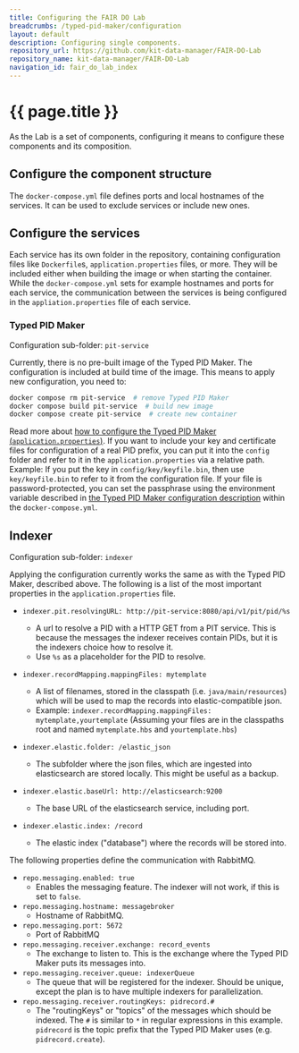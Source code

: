 ```yaml
---
title: Configuring the FAIR DO Lab
breadcrumbs: /typed-pid-maker/configuration
layout: default
description: Configuring single components.
repository_url: https://github.com/kit-data-manager/FAIR-DO-Lab
repository_name: kit-data-manager/FAIR-DO-Lab
navigation_id: fair_do_lab_index
---
```


# {{ page.title }}

As the Lab is a set of components, configuring it means to configure these components and its composition.

## Configure the component structure

The `docker-compose.yml` file defines ports and local hostnames of the services. It can be used to exclude services or include new ones.

## Configure the services

Each service has its own folder in the repository, containing configuration files like `Dockerfile`s, `application.properties` files, or more. They will be included either when building the image or when starting the container. While the `docker-compose.yml` sets for example hostnames and ports for each service, the communication between the services is being configured in the `appliation.properties` file of each service.

### Typed PID Maker

Configuration sub-folder: `pit-service`

Currently, there is no pre-built image of the Typed PID Maker. The configuration is included at build time of the image. This means to apply new configuration, you need to:

```bash
docker compose rm pit-service  # remove Typed PID Maker
docker compose build pit-service  # build new image
docker compose create pit-service  # create new container
```

Read more about [how to configure the Typed PID Maker (`application.properties`)](../typed-pid-maker/configuration.html). If you want to include your key and certificate files for configuration of a real PID prefix, you can put it into the `config` folder and refer to it in the `application.properties` via a relative path. Example: If you put the key in `config/key/keyfile.bin`, then use `key/keyfile.bin` to refer to it from the configuration file. If your file is password-protected, you can set the passphrase using the environment variable described in [the Typed PID Maker configuration description](../typed-pid-maker/configuration.html) within the `docker-compose.yml`.

## Indexer

Configuration sub-folder: `indexer`

Applying the configuration currently works the same as with the Typed PID Maker, described above. The following is a list of the most important properties in the `application.properties` file.

- `indexer.pit.resolvingURL: http://pit-service:8080/api/v1/pit/pid/%s`
    - A url to resolve a PID with a HTTP GET from a PIT service. This is because the messages the indexer receives contain PIDs, but it is the indexers choice how to resolve it.
    - Use `%s` as a placeholder for the PID to resolve.

- `indexer.recordMapping.mappingFiles: mytemplate`
    - A list of filenames, stored in the classpath (i.e. `java/main/resources`) which will be used to map the records into elastic-compatible json.
    - Example: `indexer.recordMapping.mappingFiles: mytemplate,yourtemplate` (Assuming your files are in the classpaths root and named `mytemplate.hbs` and `yourtemplate.hbs`)

- `indexer.elastic.folder: /elastic_json`
    - The subfolder where the json files, which are ingested into elasticsearch are stored locally. This might be useful as a backup.

- `indexer.elastic.baseUrl: http://elasticsearch:9200`
    - The base URL of the elasticsearch service, including port.

- `indexer.elastic.index: /record`
    - The elastic index ("database") where the records will be stored into.

The following properties define the communication with RabbitMQ.

- `repo.messaging.enabled: true`
    - Enables the messaging feature. The indexer will not work, if this is set to `false`.
- `repo.messaging.hostname: messagebroker`
    - Hostname of RabbitMQ.
- `repo.messaging.port: 5672`
    - Port of RabbitMQ
- `repo.messaging.receiver.exchange: record_events`
    - The exchange to listen to. This is the exchange where the Typed PID Maker puts its messages into.
- `repo.messaging.receiver.queue: indexerQueue`
    - The queue that will be registered for the indexer. Should be unique, except the plan is to have multiple indexers for parallelization.
- `repo.messaging.receiver.routingKeys: pidrecord.#`
    - The "routingKeys" or "topics" of the messages which should be indexed. The `#` is similar to `*` in regular expressions in this example. `pidrecord` is the topic prefix that the Typed PID Maker uses (e.g. `pidrecord.create`).
